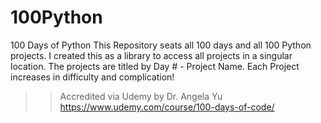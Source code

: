 # 100Python
100 Days of Python
This Repository seats all 100 days and all 100 Python projects.
I created this as a library to access all projects in a singular location.
The projects are titled by Day # - Project Name. Each Project increases in difficulty and complication!


>> Accredited via Udemy by Dr. Angela Yu
>>https://www.udemy.com/course/100-days-of-code/
